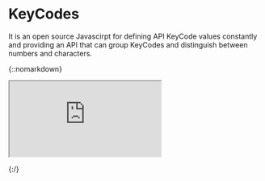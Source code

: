 # KeyCodes
It is an open source Javascirpt for defining API KeyCode values constantly and providing an API that can group KeyCodes and distinguish between numbers and characters.

{::nomarkdown}

<!-- HTML CODE-->
<iframe src="https://www.w3schools.com"></iframe>

{:/}

